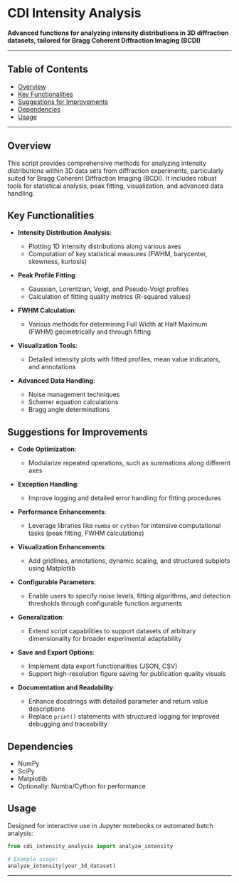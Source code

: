 # CDI Intensity Analysis

**Advanced functions for analyzing intensity distributions in 3D diffraction datasets, tailored for Bragg Coherent Diffraction Imaging (BCDI)**

---

## Table of Contents

- [Overview](#overview)
- [Key Functionalities](#key-functionalities)
- [Suggestions for Improvements](#suggestions-for-improvements)
- [Dependencies](#dependencies)
- [Usage](#usage)

---

## Overview

This script provides comprehensive methods for analyzing intensity distributions within 3D data sets from diffraction experiments, particularly suited for Bragg Coherent Diffraction Imaging (BCDI). It includes robust tools for statistical analysis, peak fitting, visualization, and advanced data handling.

## Key Functionalities

- **Intensity Distribution Analysis**:
  - Plotting 1D intensity distributions along various axes
  - Computation of key statistical measures (FWHM, barycenter, skewness, kurtosis)

- **Peak Profile Fitting**:
  - Gaussian, Lorentzian, Voigt, and Pseudo-Voigt profiles
  - Calculation of fitting quality metrics (R-squared values)

- **FWHM Calculation**:
  - Various methods for determining Full Width at Half Maximum (FWHM) geometrically and through fitting

- **Visualization Tools**:
  - Detailed intensity plots with fitted profiles, mean value indicators, and annotations

- **Advanced Data Handling**:
  - Noise management techniques
  - Scherrer equation calculations
  - Bragg angle determinations

## Suggestions for Improvements

- **Code Optimization**:
  - Modularize repeated operations, such as summations along different axes

- **Exception Handling**:
  - Improve logging and detailed error handling for fitting procedures

- **Performance Enhancements**:
  - Leverage libraries like `numba` or `cython` for intensive computational tasks (peak fitting, FWHM calculations)

- **Visualization Enhancements**:
  - Add gridlines, annotations, dynamic scaling, and structured subplots using Matplotlib

- **Configurable Parameters**:
  - Enable users to specify noise levels, fitting algorithms, and detection thresholds through configurable function arguments

- **Generalization**:
  - Extend script capabilities to support datasets of arbitrary dimensionality for broader experimental adaptability

- **Save and Export Options**:
  - Implement data export functionalities (JSON, CSV)
  - Support high-resolution figure saving for publication quality visuals

- **Documentation and Readability**:
  - Enhance docstrings with detailed parameter and return value descriptions
  - Replace `print()` statements with structured logging for improved debugging and traceability

## Dependencies

- NumPy
- SciPy
- Matplotlib
- Optionally: Numba/Cython for performance

## Usage

Designed for interactive use in Jupyter notebooks or automated batch analysis:

```python
from cdi_intensity_analysis import analyze_intensity

# Example usage:
analyze_intensity(your_3d_dataset)
```

---